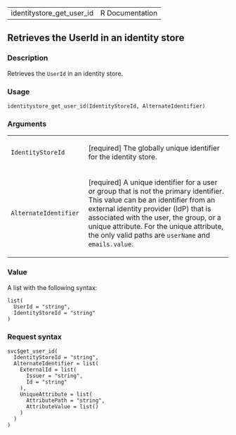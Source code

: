 <table style="width: 100%;">
<tbody>
<tr class="odd">
<td>identitystore_get_user_id</td>
<td style="text-align: right;">R Documentation</td>
</tr>
</tbody>
</table>

## Retrieves the UserId in an identity store

### Description

Retrieves the `UserId` in an identity store.

### Usage

    identitystore_get_user_id(IdentityStoreId, AlternateIdentifier)

### Arguments

<table>
<colgroup>
<col style="width: 35%" />
<col style="width: 65%" />
</colgroup>
<tbody>
<tr class="odd">
<td><code
id="identitystore_get_user_id_:_IdentityStoreId">IdentityStoreId</code></td>
<td><p>[required] The globally unique identifier for the identity
store.</p></td>
</tr>
<tr class="even">
<td><code
id="identitystore_get_user_id_:_AlternateIdentifier">AlternateIdentifier</code></td>
<td><p>[required] A unique identifier for a user or group that is not
the primary identifier. This value can be an identifier from an external
identity provider (IdP) that is associated with the user, the group, or
a unique attribute. For the unique attribute, the only valid paths are
<code>userName</code> and <code>emails.value</code>.</p></td>
</tr>
</tbody>
</table>

### Value

A list with the following syntax:

    list(
      UserId = "string",
      IdentityStoreId = "string"
    )

### Request syntax

    svc$get_user_id(
      IdentityStoreId = "string",
      AlternateIdentifier = list(
        ExternalId = list(
          Issuer = "string",
          Id = "string"
        ),
        UniqueAttribute = list(
          AttributePath = "string",
          AttributeValue = list()
        )
      )
    )
